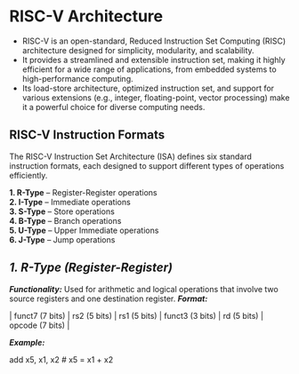 # RISC-V Architecture   
 * RISC-V is an open-standard, Reduced Instruction Set Computing (RISC) architecture designed for simplicity, modularity, and scalability.        
 * It provides a streamlined and extensible instruction set, making it highly efficient for a wide range of applications, from embedded systems to high-performance computing.     
 * Its load-store architecture, optimized instruction set, and support for various extensions (e.g., integer, floating-point, vector processing) make it a powerful choice for diverse computing needs.   
## RISC-V Instruction Formats        
The RISC-V Instruction Set Architecture (ISA) defines six standard instruction formats, each designed to support different types of operations efficiently.       
  
**1. R-Type** – Register-Register operations   
**2. I-Type** – Immediate operations  
**3. S-Type** – Store operations  
**4. B-Type** – Branch operations  
**5. U-Type** – Upper Immediate operations  
**6. J-Type** – Jump operations  

## _1. R-Type (Register-Register)_   
_**Functionality:**_  Used for arithmetic and logical operations that involve two source registers and one destination register.
_**Format:**_

| funct7 (7 bits) | rs2 (5 bits) | rs1 (5 bits) | funct3 (3 bits) | rd (5 bits) | opcode (7 bits) |   

_**Example:**_

add x5, x1, x2  # x5 = x1 + x2

